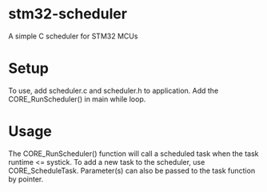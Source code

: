 # stm32-scheduler
A simple C scheduler for STM32 MCUs

# Setup
To use, add scheduler.c and scheduler.h to application. Add the CORE_RunScheduler() in main while loop.

# Usage
The CORE_RunScheduler() function will call a scheduled task when the task runtime <= systick. To add a new task to the scheduler, use CORE_ScheduleTask. Parameter(s) can also be passed to the task function by pointer.
